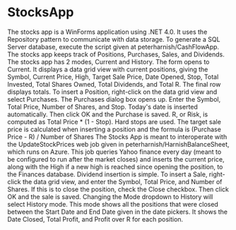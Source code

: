 # StocksApp
The stocks app is a WinForms application using .NET 4.0. It uses the Repository pattern to communicate with data storage. To generate a SQL Server database, execute the script given at peterharnish/CashFlowApp.
The stocks app keeps track of Positions, Purchases, Sales, and Dividends. 
The stocks app has 2 modes, Current and History. The form opens to Current. It displays a data grid view with current positions, giving the Symbol, Current Price, High, Target Sale Price, Date Opened, Stop, Total Invested, Total Shares Owned, Total Dividends, and Total R. The final row displays totals.
To insert a Position, right-click on the data grid view and select Purchases. The Purchases dialog box opens up. Enter the Symbol, Total Price, Number of Shares, and Stop. Today's date is inserted automatically. Then click OK and the Purchase is saved. R, or Risk, is computed as Total Price * (1 - Stop). 
Hard stops are used. The target sale price is calculated when inserting a position and the formula is (Purchase Price - R) / Number of Shares
The Stocks App is meant to interoperate with the UpdateStockPrices web job given in peterharnish/HarnishBalanceSheet, which runs on Azure. This job queries Yahoo finance every day (meant to be configured to run after the market closes) and inserts the current price, along with the High if a new high is reached since opening the position, to the Finances database.
Dividend insertion is simple. To insert a Sale, right-click the data grid view, and enter the Symbol, Total Price, and Number of Shares. If this is to close the position, check the Close checkbox. Then click OK and the sale is saved.
Changing the Mode dropdown to History will select History mode. This mode shows all the positions that were closed between the Start Date and End Date given in the date pickers. It shows the Date Closed, Total Profit, and Profit over R for each position.

